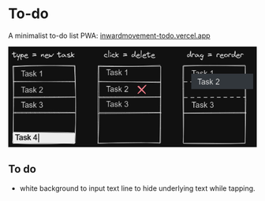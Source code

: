 # To-do
A minimalist to-do list PWA: [inwardmovement-todo.vercel.app](https://inwardmovement-todo.vercel.app/)

![Usage](usage.png)

## To do
- white background to input text line to hide underlying text while tapping.
